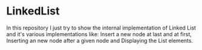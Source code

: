 # LinkedList
In this repository I just try to show the internal implementation of Linked List and it's various implementations
like: Insert a new node at last and at first, Inserting an new node after a given node and Displaying the List elements.
